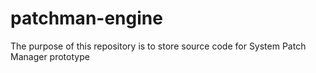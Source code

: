 # patchman-engine
The purpose of this repository is to store source code for System Patch Manager prototype
